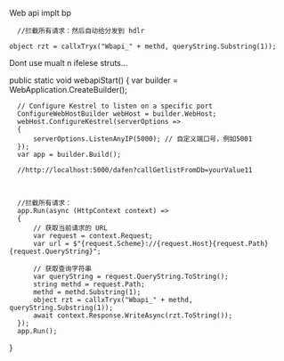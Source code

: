 Web api implt bp

      //拦截所有请求：然后自动给分发到 hdlr

    object rzt = callxTryx("Wbapi_" + methd, queryString.Substring(1));

Dont use mualt n ifelese struts...



  public static void webapiStart()
  {
      var builder = WebApplication.CreateBuilder();

      // Configure Kestrel to listen on a specific port
      ConfigureWebHostBuilder webHost = builder.WebHost;
      webHost.ConfigureKestrel(serverOptions =>
      {
          serverOptions.ListenAnyIP(5000); // 自定义端口号，例如5001
      });
      var app = builder.Build();

      //http://localhost:5000/dafen?callGetlistFromDb=yourValue11



      //拦截所有请求：
      app.Run(async (HttpContext context) =>
      {
          // 获取当前请求的 URL
          var request = context.Request;
          var url = $"{request.Scheme}://{request.Host}{request.Path}{request.QueryString}";

          // 获取查询字符串
          var queryString = request.QueryString.ToString();
          string methd = request.Path;
          methd = methd.Substring(1);
          object rzt = callxTryx("Wbapi_" + methd, queryString.Substring(1));
          await context.Response.WriteAsync(rzt.ToString());
      });
      app.Run();
  }

